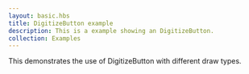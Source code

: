 ```yaml
---
layout: basic.hbs
title: DigitizeButton example
description: This is a example showing an DigitizeButton.
collection: Examples
---
```


This demonstrates the use of DigitizeButton with different draw types.

